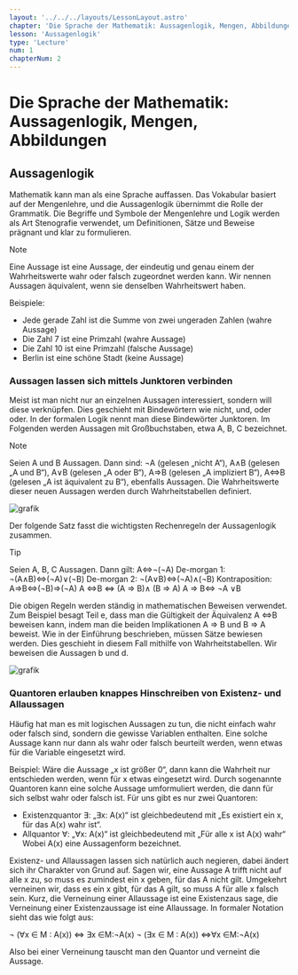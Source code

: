 ```yaml
---
layout: '../../../layouts/LessonLayout.astro'
chapter: 'Die Sprache der Mathematik: Aussagenlogik, Mengen, Abbildungen'
lesson: 'Aussagenlogik'
type: 'Lecture'
num: 1
chapterNum: 2
---
```


# Die Sprache der Mathematik: Aussagenlogik, Mengen, Abbildungen

## Aussagenlogik

Mathematik kann man als eine Sprache auffassen. Das Vokabular basiert auf der Mengenlehre, und die Aussagenlogik übernimmt die Rolle der Grammatik. Die Begriffe und Symbole der Mengenlehre und Logik werden als Art Stenografie verwendet, um Definitionen, Sätze und Beweise prägnant und klar zu formulieren.

> [!NOTE]
> Eine Aussage ist eine Aussage, der eindeutig und genau einem der Wahrheitswerte wahr oder falsch zugeordnet werden kann. Wir nennen Aussagen äquivalent, wenn sie denselben Wahrheitswert haben.

Beispiele:
-	Jede gerade Zahl ist die Summe von zwei ungeraden Zahlen (wahre Aussage)
-	Die Zahl 7 ist eine Primzahl (wahre Aussage)
-	Die Zahl 10 ist eine Primzahl (falsche Aussage)
-	Berlin ist eine schöne Stadt (keine Aussage)

### Aussagen lassen sich mittels Junktoren verbinden

Meist ist man nicht nur an einzelnen Aussagen interessiert, sondern will diese verknüpfen. Dies geschieht mit Bindewörtern wie nicht, und, oder oder. In der formalen Logik nennt man diese Bindewörter Junktoren. Im Folgenden werden Aussagen mit Großbuchstaben, etwa A, B, C bezeichnet.

> [!NOTE]
> Seien A und B Aussagen. Dann sind:
> ¬A (gelesen „nicht A“),
> A∧B (gelesen „A und B“),
> A∨B (gelesen „A oder B“),
> A⇒B (gelesen „A impliziert B“),
> A⇔B (gelesen „A ist äquivalent zu B“),
> ebenfalls Aussagen. Die Wahrheitswerte dieser neuen Aussagen werden durch Wahrheitstabellen definiert.
> 
> ![grafik](https://github.com/user-attachments/assets/45366d12-8df5-4e29-a050-e492919575d6)

Der folgende Satz fasst die wichtigsten Rechenregeln der Aussagenlogik zusammen.

> [!TIP]
> Seien A, B, C Aussagen. Dann gilt:
> A⇔¬(¬A)
> De-morgan 1: ¬(A∧B)⇔(¬A)∨(¬B)
> De-morgan 2: ¬(A∨B)⇔(¬A)∧(¬B)
> Kontraposition: A⇒B⇔(¬B)⇒(¬A)
> A ⇔B ⇔ (A ⇒ B)∧ (B ⇒ A)
> A ⇒ B⇔ ¬A ∨B

Die obigen Regeln werden ständig in mathematischen Beweisen verwendet. Zum Beispiel besagt Teil e, dass man die Gültigkeit der Äquivalenz A ⇔B beweisen kann, indem man die beiden Implikationen A ⇒ B und B ⇒ A beweist. Wie in der Einführung beschrieben, müssen Sätze bewiesen werden.  Dies geschieht in diesem Fall mithilfe von Wahrheitstabellen. Wir beweisen die Aussagen b und d.

![grafik](https://github.com/user-attachments/assets/c47ac18a-8dea-4308-ab7a-36d305f11315)

### Quantoren erlauben knappes Hinschreiben von Existenz- und Allaussagen

Häufig hat man es mit logischen Aussagen zu tun, die nicht einfach wahr oder falsch sind, sondern die gewisse Variablen enthalten. Eine solche Aussage kann nur dann als wahr oder falsch beurteilt werden, wenn etwas für die Variable eingesetzt wird. 

Beispiel: Wäre die Aussage „x ist größer 0“, dann kann die Wahrheit nur entschieden werden, wenn für x etwas eingesetzt wird. Durch sogenannte Quantoren kann eine solche Aussage umformuliert werden, die dann für sich selbst wahr oder falsch ist.
Für uns gibt es nur zwei Quantoren:

- Existenzquantor ∃: „∃x: A(x)“ ist gleichbedeutend mit „Es existiert ein x, für das A(x) wahr ist“.
- Allquantor ∀: „∀x: A(x)“ ist gleichbedeutend mit „Für alle x ist A(x) wahr“
Wobei A(x) eine Aussagenform bezeichnet.

Existenz- und Allaussagen lassen sich natürlich auch negieren, dabei ändert sich ihr Charakter von Grund auf. Sagen wir, eine Aussage A trifft nicht auf alle x zu, so muss es zumindest ein x geben, für das A nicht gilt. Umgekehrt verneinen wir, dass es ein x gibt, für das A gilt, so muss A für alle x falsch sein. Kurz, die Verneinung einer Allaussage ist eine Existenzaus sage, die Verneinung einer Existenzaussage ist eine Allaussage. 
In formaler Notation sieht das wie folgt aus:

¬ (∀x ∈ M : A(x)) ⇔ ∃x ∈M∶¬A(x)
¬ (∃x ∈ M : A(x)) ⇔∀x ∈M∶¬A(x)

Also bei einer Verneinung tauscht man den Quantor und verneint die Aussage. 

